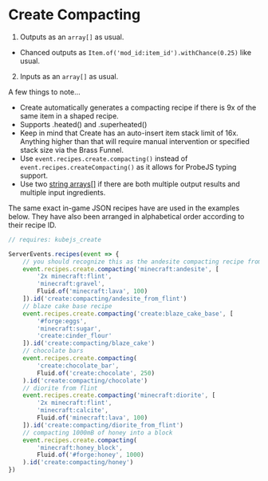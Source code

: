 # Create Compacting

1. Outputs as an `array[]` as usual.
  - Chanced outputs as `Item.of('mod_id:item_id').withChance(0.25)` like usual.
2. Inputs as an `array[]` as usual.

A few things to note...
- Create automatically generates a compacting recipe if there is 9x of the same item in a shaped recipe.
- Supports .heated() and .superheated()
- Keep in mind that Create has an auto-insert item stack limit of 16x. Anything higher than that will require manual intervention or specified stack size via the Brass Funnel.
- Use `event.recipes.create.compacting()` instead of `event.recipes.createCompacting()` as it allows for ProbeJS typing support.
- Use two [string arrays[]]() if there are both multiple output results and multiple input ingredients.

The same exact in-game JSON recipes have are used in the examples below. They have also been arranged in alphabetical order according to their recipe ID.

```js
// requires: kubejs_create

ServerEvents.recipes(event => {
    // you should recognize this as the andesite compacting recipe from Create.
    event.recipes.create.compacting('minecraft:andesite', [
        '2x minecraft:flint',
        'minecraft:gravel',
        Fluid.of('minecraft:lava', 100)
    ]).id('create:compacting/andesite_from_flint')
    // blaze cake base recipe
    event.recipes.create.compacting('create:blaze_cake_base', [
        '#forge:eggs',
        'minecraft:sugar',
        'create:cinder_flour'
    ]).id('create:compacting/blaze_cake')
    // chocolate bars
    event.recipes.create.compacting(
        'create:chocolate_bar',
        Fluid.of('create:chocolate', 250)
    ).id('create:compacting/chocolate')
    // diorite from flint
    event.recipes.create.compacting('minecraft:diorite', [
        '2x minecraft:flint',
        'minecraft:calcite',
        Fluid.of('minecraft:lava', 100)
    ]).id('create:compacting/diorite_from_flint')
    // compacting 1000mB of honey into a block
    event.recipes.create.compacting(
        'minecraft:honey_block',
        Fluid.of('#forge:honey', 1000)
    ).id('create:compacting/honey')
})
```